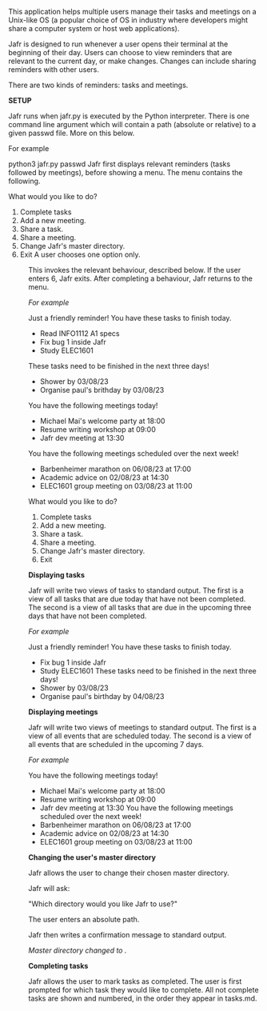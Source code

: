 This application helps multiple users manage their tasks and meetings on a Unix-like OS (a popular choice of OS in industry where developers might share a computer system or host web applications).

Jafr is designed to run whenever a user opens their terminal at the beginning of their day. Users can choose to view reminders that are relevant to the current day, or make changes. Changes can include sharing reminders with other users.

There are two kinds of reminders: tasks and meetings.

**SETUP**

Jafr runs when jafr.py is executed by the Python interpreter. There is one command line argument which will contain a path (absolute or relative) to a given passwd file. More on this below.

For example

python3 jafr.py passwd
Jafr first displays relevant reminders (tasks followed by meetings), before showing a menu. The menu contains the following.

What would you like to do?
1. Complete tasks
2. Add a new meeting.
3. Share a task.
4. Share a meeting.
5. Change Jafr's master directory.
6. Exit
A user chooses one option only.

<menu num>
This invokes the relevant behaviour, described below. If the user enters 6, Jafr exits. After completing a behaviour, Jafr returns to the menu.

_For example_

Just a friendly reminder! You have these tasks to finish today.
- Read INFO1112 A1 specs
- Fix bug 1 inside Jafr
- Study ELEC1601

These tasks need to be finished in the next three days!
- Shower by 03/08/23
- Organise paul's brithday by 03/08/23

You have the following meetings today!
- Michael Mai's welcome party at 18:00
- Resume writing workshop at 09:00
- Jafr dev meeting at 13:30

You have the following meetings scheduled over the next week!
- Barbenheimer marathon on 06/08/23 at 17:00
- Academic advice on 02/08/23 at 14:30
- ELEC1601 group meeting on 03/08/23 at 11:00

What would you like to do?
1. Complete tasks
2. Add a new meeting.
3. Share a task.
4. Share a meeting.
5. Change Jafr's master directory.
6. Exit

**Displaying tasks**

Jafr will write two views of tasks to standard output. The first is a view of all tasks that are due today that have not been completed. The second is a view of all tasks that are due in the upcoming three days that have not been completed.

_For example_

Just a friendly reminder! You have these tasks to finish today.
- Fix bug 1 inside Jafr
- Study ELEC1601
These tasks need to be finished in the next three days!
- Shower by 03/08/23
- Organise paul's birthday by 04/08/23

**Displaying meetings**

Jafr will write two views of meetings to standard output. The first is a view of all events that are scheduled today. The second is a view of all events that are scheduled in the upcoming 7 days.

_For example_

You have the following meetings today!
- Michael Mai's welcome party at 18:00
- Resume writing workshop at 09:00
- Jafr dev meeting at 13:30
You have the following meetings scheduled over the next week!
- Barbenheimer marathon on 06/08/23 at 17:00
- Academic advice on 02/08/23 at 14:30
- ELEC1601 group meeting on 03/08/23 at 11:00

**Changing the user's master directory**

Jafr allows the user to change their chosen master directory.

Jafr will ask:

"Which directory would you like Jafr to use?"

The user enters an absolute path.

_<absolute path>_

Jafr then writes a confirmation message to standard output.

_Master directory changed to <absolute path>._

**Completing tasks**

Jafr allows the user to mark tasks as completed. The user is first prompted for which task they would like to complete. All not complete tasks are shown and numbered, in the order they appear in tasks.md.
